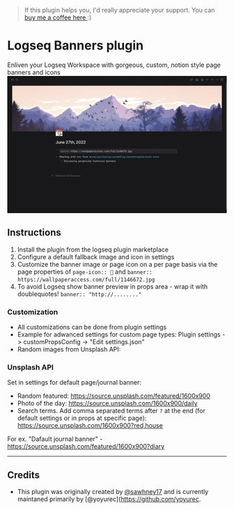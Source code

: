 >If this plugin helps you, I'd really appreciate your support. You can [buy me a coffee here ](https://www.buymeacoffee.com/yoyurec) :)
# Logseq Banners plugin
Enliven your Logseq Workspace with gorgeous, custom, notion style page banners and icons
![](./Screenshot%202022-06-27%20at%2010.46.44%20PM.png)
## Instructions
1. Install the plugin from the logseq plugin marketplace
2. Configure a default fallback image and icon in settings
3. Customize the banner image or page icon on a per page basis via the page properties of `page-icon:: 💸` and `banner:: https://wallpaperaccess.com/full/1146672.jpg`
4. To avoid Logseq show banner preview in props area - wrap it with doublequotes! `banner:: "http://........"`


### Customization
- All customizations can be done from plugin settings
- Example for adwanced settings for custom page types: Plugin settings -> customPropsConfig -> "Edit settings.json"
- Random images from Unsplash API:

### Unsplash API
Set in settings for default page/journal banner:
* Random featured: https://source.unsplash.com/featured/1600x900
* Photo of the day: https://source.unsplash.com/1600x900/daily
* Search terms. Add comma separated terms after `?` at the end (for default settings or in props at specific page): https://source.unsplash.com/1600x900?red,house

For ex. "Dafault journal banner" - https://source.unsplash.com/featured/1600x900?diary

---
## Credits
- This plugin was originally created by [@sawhney17](https://github.com/sawhney17) and is currently maintaned primarily by [@yoyurec](https://github.com/yoyurec. 
